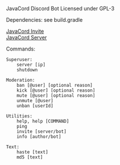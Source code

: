 JavaCord Discord Bot
Licensed under GPL-3

Dependencies: see build.gradle

[JavaCord Invite](#link)\
[JavaCord Server](#link)

Commands:

	Superuser:
		server [ip]
		shutdown

	Moderation:
		ban [@user] [optional reason]
		kick [@user] [optional reason]
		mute [@user] [optional reason]
		unmute [@user]
		unban [userId]

    Utilities:
        help, help [COMMAND]
        ping
		invite [server/bot]
		info [author/bot]

	Text:
		haste [text]
		md5 [text]
